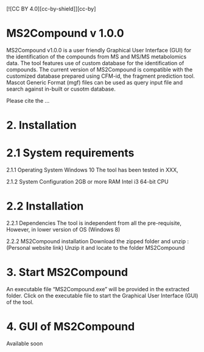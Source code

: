 [![CC BY 4.0][cc-by-shield]][cc-by] 

# MS2Compound v 1.0.0

MS2Compound v1.0.0 is a user friendly Graphical User Interface (GUI) for the identification of the compounds from MS and MS/MS metabolomics data. The tool features use of custom database for the identification of compounds. 
The current version of MS2Compound is compatible with the customized database prepared using CFM-id, the fragment prediction tool. Mascot Generic Format (mgf) files can be used as query input file and search against in-built or cusotm database. 

Please cite the ...  

# 2.  Installation
# 	2.1 System requirements
2.1.1 Operating System
	Windows 10
	The tool has been tested in XXX, 

2.1.2 System Configuration
	2GB or more RAM
	Intel i3 64-bit CPU 
# 	2.2 Installation
2.2.1 Dependencies
	The tool is independent from all the pre-requisite, However, in lower version of OS (Windows 8)

2.2.2 MS2Compound installation
	Download the zipped folder and unzip : (Personal website link)
	Unzip it and locate to the folder MS2Compound

# 3. Start MS2Compound

An executable file “MS2Compound.exe” will be provided in the extracted folder. Click on the executable file to start the Graphical User Interface (GUI) of the tool. 

# 4. GUI of MS2Compound

Available soon
